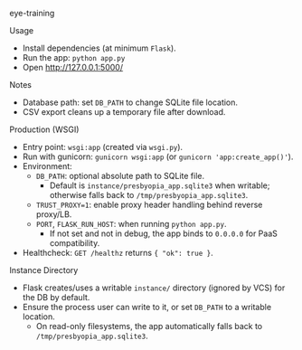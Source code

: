 eye-training

Usage
- Install dependencies (at minimum `Flask`).
- Run the app: `python app.py`
- Open http://127.0.0.1:5000/

Notes
- Database path: set `DB_PATH` to change SQLite file location.
- CSV export cleans up a temporary file after download.

Production (WSGI)
- Entry point: `wsgi:app` (created via `wsgi.py`).
- Run with gunicorn: `gunicorn wsgi:app` (or `gunicorn 'app:create_app()'`).
- Environment:
  - `DB_PATH`: optional absolute path to SQLite file.
    - Default is `instance/presbyopia_app.sqlite3` when writable; otherwise falls back to `/tmp/presbyopia_app.sqlite3`.
  - `TRUST_PROXY=1`: enable proxy header handling behind reverse proxy/LB.
  - `PORT`, `FLASK_RUN_HOST`: when running `python app.py`.
    - If not set and not in debug, the app binds to `0.0.0.0` for PaaS compatibility.
- Healthcheck: `GET /healthz` returns `{ "ok": true }`.

Instance Directory
- Flask creates/uses a writable `instance/` directory (ignored by VCS) for the DB by default.
- Ensure the process user can write to it, or set `DB_PATH` to a writable location.
  - On read-only filesystems, the app automatically falls back to `/tmp/presbyopia_app.sqlite3`.
